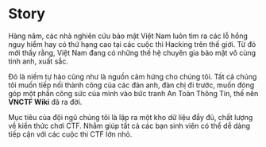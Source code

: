 # Story

Hàng năm, các nhà nghiên cứu bảo mật Việt Nam luôn tìm ra các lỗ hổng nguy hiểm hay có thứ hạng cao tại các cuộc thi Hacking trên thế giới. Từ đó mới thấy rằng, Việt Nam đang có những thế hệ chuyên gia bảo mật vô cùng tinh anh, xuất sắc. 

Đó là niềm tự hào cũng như là nguồn cảm hứng cho chúng tôi. Tất cả chúng tôi muốn tiếp nối thành công của các đàn anh, đàn chị đi trước, muốn đóng góp một phần công sức của mình vào bức tranh An Toàn Thông Tin, thế nên **VNCTF Wiki** đã ra đời. 

Mục tiêu của đội ngũ chúng tôi là lập ra một kho dữ liệu đầy đủ, chất lượng về kiến thức chơi CTF. Nhằm giúp tất cả các bạn sinh viên có thể dễ dàng tiếp cận với các cuộc thi CTF lớn nhỏ. 